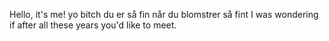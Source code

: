 Hello, it's me!
yo bitch
du er så fin når du blomstrer så fint
I was wondering if after all these years you'd like to meet.